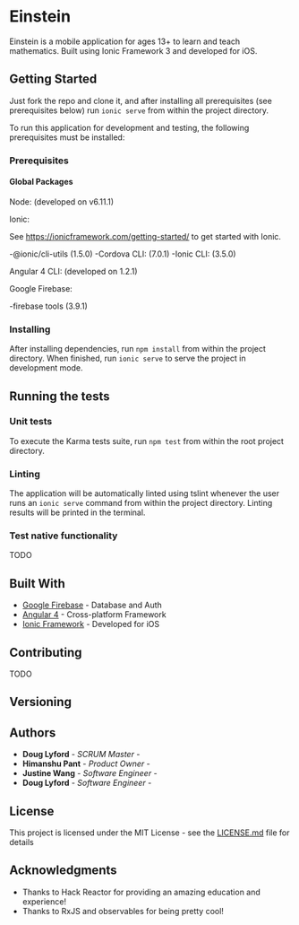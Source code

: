 # Einstein

Einstein is a mobile application for ages 13+ to learn and teach mathematics.  Built using Ionic Framework 3 and developed for iOS.

## Getting Started

Just fork the repo and clone it, and after installing all prerequisites (see prerequisites below) run `ionic serve` from within the project directory.

To run this application for development and testing, the following prerequisites must be installed:

### Prerequisites

#### Global Packages

Node: (developed on v6.11.1)

Ionic:

See https://ionicframework.com/getting-started/ to get started with Ionic.

-@ionic/cli-utils (1.5.0)
-Cordova CLI: (7.0.1)
-Ionic CLI: (3.5.0)

Angular 4 CLI:  (developed on 1.2.1)

Google Firebase:

-firebase tools (3.9.1)


### Installing

After installing dependencies, run `npm install` from within the project directory.  When finished, run `ionic serve` to serve the project in development mode.

## Running the tests



### Unit tests

To execute the Karma tests suite, run `npm test` from within the root project directory.

### Linting

The application will be automatically linted using tslint whenever the user runs an `ionic serve` command from within the project directory.  Linting results will be printed in the terminal.

### Test native functionality

TODO


## Built With

* [Google Firebase](https://firebase.google.com/) - Database and Auth
* [Angular 4](https://angular.io/) - Cross-platform Framework
* [Ionic Framework](https://ionicframework.com/) - Developed for iOS

## Contributing

TODO

## Versioning


## Authors

* **Doug Lyford** - *SCRUM Master* -
* **Himanshu Pant** - *Product Owner* -
* **Justine Wang** - *Software Engineer* -
* **Doug Lyford** - *Software Engineer* -

## License

This project is licensed under the MIT License - see the [LICENSE.md](LICENSE.md) file for details

## Acknowledgments

* Thanks to Hack Reactor for providing an amazing education and experience!
* Thanks to RxJS and observables for being pretty cool!
